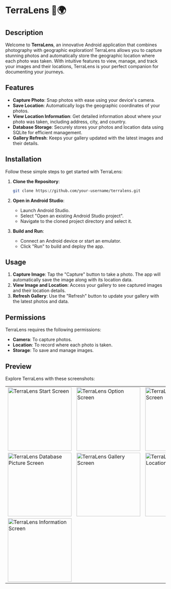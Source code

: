 # TerraLens 📸🌍

## Description
Welcome to **TerraLens**, an innovative Android application that combines photography with geographic exploration! TerraLens allows you to capture stunning photos and automatically store the geographic location where each photo was taken. With intuitive features to view, manage, and track your images and their locations, TerraLens is your perfect companion for documenting your journeys.

## Features
- **Capture Photo**: Snap photos with ease using your device's camera.
- **Save Location**: Automatically logs the geographic coordinates of your photos.
- **View Location Information**: Get detailed information about where your photo was taken, including address, city, and country.
- **Database Storage**: Securely stores your photos and location data using SQLite for efficient management.
- **Gallery Refresh**: Keeps your gallery updated with the latest images and their details.

## Installation
Follow these simple steps to get started with TerraLens:

1. **Clone the Repository**:
    ```bash
    git clone https://github.com/your-username/terralens.git
    ```

2. **Open in Android Studio**:
    - Launch Android Studio.
    - Select "Open an existing Android Studio project".
    - Navigate to the cloned project directory and select it.

3. **Build and Run**:
    - Connect an Android device or start an emulator.
    - Click "Run" to build and deploy the app.

## Usage
1. **Capture Image**: Tap the "Capture" button to take a photo. The app will automatically save the image along with its location data.
2. **View Image and Location**: Access your gallery to see captured images and their location details.
3. **Refresh Gallery**: Use the "Refresh" button to update your gallery with the latest photos and data.

## Permissions
TerraLens requires the following permissions:
- **Camera**: To capture photos.
- **Location**: To record where each photo is taken.
- **Storage**: To save and manage images.

## Preview
Explore TerraLens with these screenshots:

<table>
  <tr>
    <td><img src="https://github.com/user-attachments/assets/d8647d79-fbaa-4a09-9645-4f7e1c3d9cb7" alt="TerraLens Start Screen" width="200"/></td>
    <td><img src="https://github.com/user-attachments/assets/1a7745c3-29c6-4a33-a466-a977e0b8d653" alt="TerraLens Option Screen" width="200"/></td>
    <td><img src="https://github.com/user-attachments/assets/84645f17-b431-4fe6-86bf-3cc597bb3ca8" alt="TerraLens Picture Screen" width="200"/></td>
  </tr>
  <tr>
    <td><img src="https://github.com/user-attachments/assets/0eb42cfc-01e1-472d-9c2f-cec5552403ec" alt="TerraLens Database Picture Screen" width="200"/></td>
    <td><img src="https://github.com/user-attachments/assets/c0c25b86-6efb-4edb-8162-852b2ee37ba3" alt="TerraLens Gallery Screen" width="200"/></td>
    <td><img src="https://github.com/user-attachments/assets/80c91c59-9f87-4083-85df-8a0ec95c00db" alt="TerraLens Gallery Location Screen" width="200"/></td>
  </tr>
  <tr>
    <td colspan="3"><img src="https://github.com/user-attachments/assets/78a2fac0-55aa-488b-a61c-8efb23d8a181" alt="TerraLens Information Screen" width="200"/></td>
  </tr>
</table>
